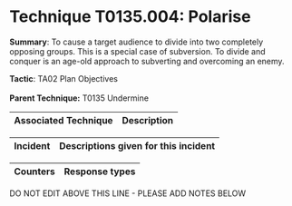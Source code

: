 # Technique T0135.004: Polarise

**Summary**: To cause a target audience to divide into two completely opposing groups. This is a special case of subversion. To divide and conquer is an age-old approach to subverting and overcoming an enemy.

**Tactic**: TA02 Plan Objectives <br><br>**Parent Technique:** T0135 Undermine


| Associated Technique | Description |
| --------- | ------------------------- |



| Incident | Descriptions given for this incident |
| -------- | -------------------- |



| Counters | Response types |
| -------- | -------------- |


DO NOT EDIT ABOVE THIS LINE - PLEASE ADD NOTES BELOW